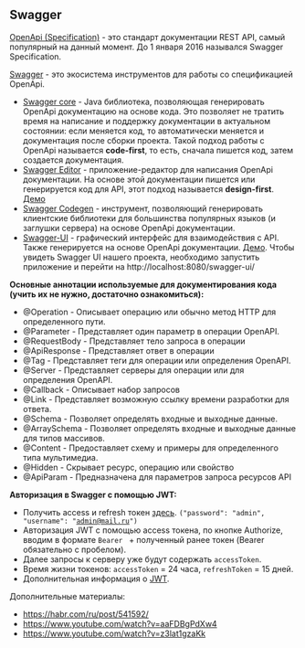 ## Swagger
[OpenApi (Specification)](https://spec.openapis.org/oas/v3.1.0) - это стандарт документации REST API, самый популярный на данный момент. До 1 января 2016 назывался Swagger Specification.

[Swagger](https://swagger.io/) - это экосистема инструментов для работы со спецификацией OpenApi.

- [Swagger core](https://github.com/swagger-api/swagger-core) - Java библиотека, позволяющая генерировать OpenApi документацию на основе кода. Это позволяет не тратить время на написание и поддержку документации в актуальном состоянии: если меняется код, то автоматически меняется и документация после сборки проекта. Такой подход работы с OpenApi называется **code-first**, то есть, сначала пишется код, затем создается документация.
- [Swagger Editor](https://swagger.io/tools/swagger-editor/) - приложение-редактор для написания OpenApi документации. На основе этой документации пишется или генерируется код для API, этот подход называется **design-first**. [Демо](https://editor.swagger.io/)
- [Swagger Codegen](https://swagger.io/tools/swagger-codegen/) - инструмент, позволяющий генерировать клиентские библиотеки для большинства популярных языков (и заглушки сервера) на основе OpenApi документации.
- [Swagger-UI](https://swagger.io/tools/swagger-ui/) - графический интерфейс для взаимодействия с API. Также генерируется на основе OpenApi документации. [Демо](https://petstore.swagger.io/). Чтобы увидеть Swagger UI нашего проекта, необходимо запустить приложение и перейти на http://localhost:8080/swagger-ui/

**Основные аннотации используемые для документирования кода (учить их не нужно, достаточно ознакомиться):**

- @Operation - Описывает операцию или обычно метод HTTP для определенного пути.
- @Parameter - Представляет один параметр в операции OpenAPI.
- @RequestBody - Представляет тело запроса в операции
- @ApiResponse - Представляет ответ в операции
- @Tag - Представляет теги для операции или определения OpenAPI.
- @Server - Представляет серверы для операции или для определения OpenAPI.
- @Callback - Описывает набор запросов
- @Link - Представляет возможную ссылку времени разработки для ответа.
- @Schema - Позволяет определять входные и выходные данные.
- @ArraySchema - Позволяет определять входные и выходные данные для типов массивов.
- @Content - Предоставляет схему и примеры для определенного типа мультимедиа.
- @Hidden - Скрывает ресурс, операцию или свойство
- @ApiParam - Предназначена для параметров запроса ресурсов API

**Авторизация в Swagger с помощью JWT:**

- Получить access и refresh токен [здесь](http://localhost:8080/swagger-ui/#/JWT/loginUsingPOST). <code>("password": "admin", "username": "admin@mail.ru")</code>
- Авторизация JWT с помощью access токена, по кнопке Authorize, вводим в формате ```Bearer ``` + полученный ранее токен (Bearer обязательно с пробелом).
- Далее запросы к серверу уже будут содержать ```accessToken```.
- Время жизни токенов: ```accessToken``` = 24 часа, ```refreshToken``` = 15 дней.
- Дополнительная информация о [JWT](./guides/guide_postman_and_security.md).

Дополнительные материалы:
- https://habr.com/ru/post/541592/
- https://www.youtube.com/watch?v=aaFDBgPdXw4
- https://www.youtube.com/watch?v=z3lat1gzaKk